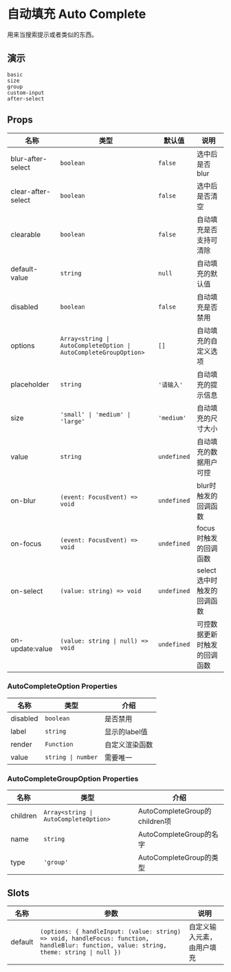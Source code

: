 # 自动填充 Auto Complete

用来当搜索提示或者类似的东西。

## 演示

```demo
basic
size
group
custom-input
after-select
```

## Props

| 名称 | 类型 | 默认值 | 说明 |
| --- | --- | --- | --- |
| blur-after-select | `boolean` | `false` | 选中后是否blur |
| clear-after-select | `boolean` | `false` | 选中后是否清空 |
| clearable | `boolean` | `false` | 自动填充是否支持可清除 |
| default-value | `string` | `null` | 自动填充的默认值  |
| disabled | `boolean` | `false` | 自动填充是否禁用 |
| options | `Array<string \| AutoCompleteOption \| AutoCompleteGroupOption>` | `[]` | 自动填充的自定义选项 |
| placeholder | `string` | `'请输入'` | 自动填充的提示信息 |
| size | `'small' \| 'medium' \| 'large'` | `'medium'` | 自动填充的尺寸大小 |
| value | `string` | `undefined` | 自动填充的数据用户可控 |
| on-blur | `(event: FocusEvent) => void` | `undefined` | blur时触发的回调函数 |
| on-focus | `(event: FocusEvent) => void` | `undefined` | focus时触发的回调函数 |
| on-select | `(value: string) => void` | `undefined` | select选中时触发的回调函数 |
| on-update:value | `(value: string \| null) => void` | `undefined` | 可控数据更新时触发的回调函数 |

### AutoCompleteOption Properties

| 名称     | 类型               | 介绍     |
| -------- | ------------------ | -------- |
| disabled | `boolean`          | 是否禁用 |
| label    | `string`           |  显示的label值 |
| render   | `Function`         |   自定义渲染函数  |
| value    | `string \| number` | 需要唯一 |

### AutoCompleteGroupOption Properties

| 名称     | 类型                                  | 介绍 |
| -------- | ------------------------------------- | ---- |
| children | `Array<string \| AutoCompleteOption>` | AutoCompleteGroup的children项 |
| name     | `string`                              | AutoCompleteGroup的名字  |
| type     | `'group'`                             | AutoCompleteGroup的类型 |

## Slots

| 名称 | 参数 | 说明 |
| --- | --- | --- |
| default | `(options: { handleInput: (value: string) => void, handleFocus: function, handleBlur: function, value: string, theme: string \| null })` | 自定义输入元素，由用户填充 |
